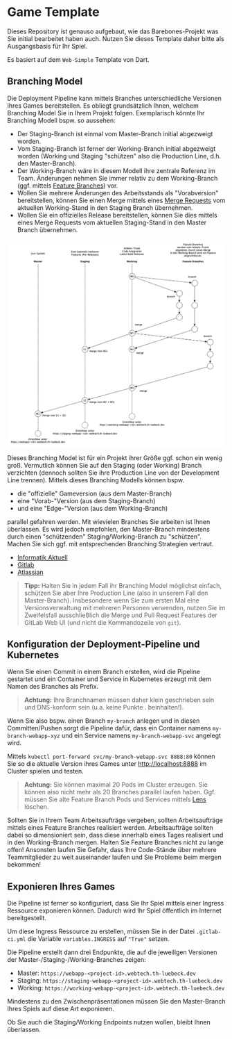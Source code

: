 
# Game Template

Dieses Repository ist genauso aufgebaut, wie das Barebones-Projekt was Sie initial bearbeitet haben auch. Nutzen Sie dieses Template daher bitte als Ausgangsbasis für Ihr Spiel.

Es basiert auf dem `Web-Simple` Template von Dart.

## Branching Model

Die Deployment Pipeline kann mittels Branches unterschiedliche Versionen Ihres Games bereitstellen. Es obliegt grundsätzlich Ihnen, welchem Branching Model Sie in Ihrem Projekt folgen. Exemplarisch könnte Ihr Branching Modell bspw. so aussehen:

- Der Staging-Branch ist einmal vom Master-Branch initial abgezweigt worden.
- Vom Staging-Branch ist ferner der Working-Branch initial abgezweigt worden (Working und Staging "schützen" also die Production Line, d.h. den Master-Branch).
- Der Working-Branch wäre in diesem Modell ihre zentrale Referenz im Team. Änderungen nehmen Sie immer relativ zu dem Working-Branch (ggf. mittels [Feature Branches](https://martinfowler.com/articles/branching-patterns.html#feature-branching)) vor.
- Wollen Sie mehrere Änderungen des Arbeitsstands als "Vorabversion" bereitstellen, können Sie einen Merge mittels eines [Merge Requests](https://docs.gitlab.com/ee/user/project/merge_requests/) vom aktuellen Working-Stand in den Staging Branch übernehmen.
- Wollen Sie ein offizielles Release bereitstellen, können Sie dies mittels eines Merge Requests vom aktuellen Staging-Stand in den Master Branch übernehmen.

![Branching Model](branching-model.png)

Dieses Branching Model ist für ein Projekt ihrer Größe ggf. schon ein wenig groß. Vermutlich können Sie auf den Staging (oder Working) Branch verzichten (dennoch sollten Sie ihre Production Line von der Development Line trennen). Mittels dieses Branching Modells können bspw.

- die "offizielle" Gameversion (aus dem Master-Branch)
- eine "Vorab-"Version (aus dem Staging-Branch)
- und eine "Edge-"Version (aus dem Working-Branch)

parallel gefahren werden. Mit wievielen Branches Sie arbeiten ist Ihnen überlassen. Es wird jedoch empfohlen, den Master-Branch mindestens durch einen "schützenden" Staging/Working-Branch zu "schützen". Machen Sie sich ggf. mit entsprechenden Branching Strategien vertraut.

- [Informatik Aktuell](https://www.informatik-aktuell.de/entwicklung/methoden/multiple-verzweigungen-git-branching-modelle-im-taeglichen-einsatz.html)
- [Gitlab](https://docs.gitlab.com/ee/topics/gitlab_flow.html)
- [Atlassian](https://www.atlassian.com/de/git/tutorials/comparing-workflows)

> **Tipp:** Halten Sie in jedem Fall ihr Branching Model möglichst einfach, schützen Sie aber Ihre Production Line (also in unserem Fall den Master-Branch). Insbesondere wenn Sie zum ersten Mal eine Versionsverwaltung mit mehreren Personen verwenden, nutzen Sie im Zweifelsfall ausschließlich die Merge und Pull Request Features der GitLab Web UI (und nicht die Kommandozeile von `git`).

## Konfiguration der Deployment-Pipeline und Kubernetes

Wenn Sie einen Commit in einem Branch erstellen, wird die Pipeline gestartet und ein Container und Service in Kubernetes erzeugt mit dem Namen des Branches als Prefix.

> **Achtung:** Ihre Branchnamen müssen daher klein geschrieben sein und DNS-konform sein (u.a. keine Punkte . beinhalten!).

Wenn Sie also bspw. einen Branch `my-branch` anlegen und in diesen Committen/Pushen sorgt die Pipeline dafür, dass ein Container namens `my-branch-webapp-xyz` und ein Service namens `my-branch-webapp-svc` angelegt wird.

Mittels `kubectl port-forward svc/my-branch-webapp-svc 8888:80` können Sie so die aktuelle Version ihres Games unter [http://localhost:8888](http://localhost:8888) im Cluster spielen und testen.

> __Achtung:__ Sie können maximal 20 Pods im Cluster erzeugen. Sie können also nicht mehr als 20 Branches parallel laufen haben. Ggf. müssen Sie alte Feature Branch Pods und Services mittels [Lens](https://k8slens.dev) löschen.

Sollten Sie in Ihrem Team Arbeitsaufträge vergeben, sollten Arbeitsaufträge mittels eines Feature Branches realisiert werden. Arbeitsaufträge sollten dabei so dimensioniert sein, dass diese innerhalb eines Tages realisiert und in den Working-Branch mergen. Halten Sie Feature Branches nicht zu lange offen! Ansonsten laufen Sie Gefahr, dass Ihre Code-Stände über mehrere Teammitglieder zu weit auseinander laufen und Sie Probleme beim mergen bekommen!

## Exponieren Ihres Games

Die Pipeline ist ferner so konfiguriert, dass Sie Ihr Spiel mittels einer Ingress Ressource exponieren können. Dadurch wird Ihr Spiel öffentlich im Internet bereitgestellt.

Um diese Ingress Ressource zu erstellen, müssen Sie in der Datei `.gitlab-ci.yml` die Variable `variables.INGRESS` auf `"True"` setzen.

Die Pipeline erstellt dann drei Endpunkte, die auf die jeweiligen Versionen der Master-/Staging-/Working-Branches zeigen:

- Master: `https://webapp-<project-id>.webtech.th-luebeck.dev`
- Staging: `https://staging-webapp-<project-id>.webtech.th-luebeck.dev`
- Working: `https://working-webapp-<project-id>.webtech.th-luebeck.dev`

Mindestens zu den Zwischenpräsentationen müssen Sie den Master-Branch Ihres Spiels auf diese Art exponieren.

Ob Sie auch die Staging/Working Endpoints nutzen wollen, bleibt Ihnen überlassen.
